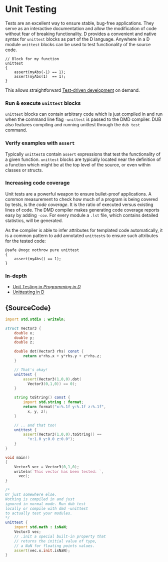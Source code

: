 # Unit Testing

Tests are an excellent way to ensure stable, bug-free applications.
They serve as an interactive documentation and allow the modification
of code without fear of breaking functionality. D provides a convenient
and native syntax for `unittest` blocks as part of the D language.
Anywhere in a D module `unittest` blocks can be used to test
functionality of the source code.

    // Block for my function
    unittest
    {
        assert(myAbs(-1) == 1);
        assert(myAbs(1)  == 1);
    }

This allows straightforward [Test-driven development](https://en.wikipedia.org/wiki/Test-driven_development)
on demand.

### Run & execute `unittest` blocks

`unittest` blocks can contain arbitrary code which is just
compiled in and run when the command line flag `-unittest`
is passed to the DMD compiler. DUB also features compiling
and running unittest through the `dub test` command.

### Verify examples with `assert`

Typically `unittest`s contain `assert` expressions that test
the functionality of a given function. `unittest` blocks
are typically located near the definition of a function
which might be at the top level of the source, or even
within classes or structs.

### Increasing code coverage

Unit tests are a powerful weapon to ensure bullet-proof applications.
A common measurement to check how much of a program
is being covered by tests, is the _code coverage_.
It is the ratio of executed versus existing lines of code.
The DMD compiler makes generating code coverage reports easy
by adding `-cov`. For every module a `.lst` file, which contains
detailed statistics, will be generated.

As the compiler is able to infer attributes for templated code
automatically, it is a common pattern to add annotated `unittest`s
to ensure such attributes for the tested code:

    @safe @nogc nothrow pure unittest
    {
        assert(myAbs() == 1);
    }

### In-depth

- [Unit Testing in _Programming in D_](http://ddili.org/ders/d.en/unit_testing.html)
- [Unittesting in D](https://dlang.org/spec/unittest.html)

## {SourceCode}

```d
import std.stdio : writeln;

struct Vector3 {
    double x;
    double y;
    double z;

    double dot(Vector3 rhs) const {
        return x*rhs.x + y*rhs.y + z*rhs.z;
    }

    // That's okay!
    unittest {
        assert(Vector3(1,0,0).dot(
          Vector3(0,1,0)) == 0);
    }

    string toString() const {
        import std.string : format;
        return format("x:%.1f y:%.1f z:%.1f",
          x, y, z);
    }

    // .. and that too!
    unittest {
        assert(Vector3(1,0,0).toString() ==
          "x:1.0 y:0.0 z:0.0");
    }
}

void main()
{
    Vector3 vec = Vector3(0,1,0);
    writeln(`This vector has been tested: `,
      vec);
}

/*
Or just somewhere else.
Nothing is compiled in and just
ignored in normal mode. Run dub test
locally or compile with dmd -unittest
to actually test your modules.
*/
unittest {
    import std.math : isNaN;
    Vector3 vec;
    // .init a special built-in property that
    // returns the initial value of type,
    // a NaN for floating points values.
    assert(vec.x.init.isNaN);
}
```
